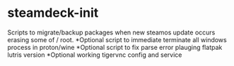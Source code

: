 # steamdeck-init
Scripts to migrate/backup packages when new steamos update occurs erasing some of / root.
*Optional script to immediate terminate all windows process in proton/wine
*Optional script to fix parse error plauging flatpak lutris version
*Optional working tigervnc config and service
